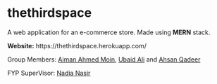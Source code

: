 # thethirdspace
A web application for an e-commerce store. Made using <strong>MERN</strong> stack.
<div><strong>Website:</strong> https://thethirdspace.herokuapp.com/</div>



Group Members: [Aiman Ahmed Moin](https://github.com/aimanahmedmoin1997), [Ubaid Ali](https://github.com/UbaidAL) and [Ahsan Qadeer](https://github.com/ahsanqadeer10)

FYP SuperVisor: [Nadia Nasir](https://habib.edu.pk/SSE/nadia-nasir/)


